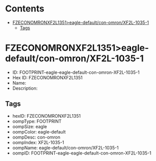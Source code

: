 



Contents
========

* [FZECONOMRONXF2L1351>eagle-default/con-omron/XF2L-1035-1](#fzeconomronxf2l1351eagle-defaultcon-omronxf2l-1035-1)
	* [Tags](#tags)

# FZECONOMRONXF2L1351>eagle-default/con-omron/XF2L-1035-1

- ID: FOOTPRINT-eagle-eagle-default-con-omron-XF2L-1035-1
- Hex ID: FZECONOMRONXF2L1351
- Name: 
- Description: 

## Tags

- hexID: FZECONOMRONXF2L1351
- oompType: FOOTPRINT
- oompSize: eagle
- oompColor: eagle-default
- oompDesc: con-omron
- oompIndex: XF2L-1035-1
- oompName: eagle-default/con-omron/XF2L-1035-1
- oompID: FOOTPRINT-eagle-eagle-default-con-omron-XF2L-1035-1
